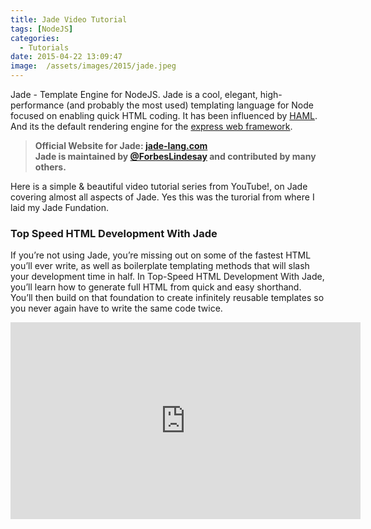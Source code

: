 ```yaml
---
title: Jade Video Tutorial
tags: [NodeJS]
categories:
  - Tutorials
date: 2015-04-22 13:09:47
image:  /assets/images/2015/jade.jpeg
---
```

<p>
    Jade - Template Engine for NodeJS. Jade is a cool, elegant, high-performance (and probably the most used) templating
    language for Node focused on enabling quick HTML coding. It has been influenced by <a href="http://haml-lang.com/" target="_blank">HAML</a>.
    And its the default rendering engine for the <a href="http://expressjs.com/" target="_blank">express web framework</a>.
</p>
<blockquote>
    <p><strong>
        Official Website for Jade: <a href="http://jade-lang.com/" target="_blank">jade-lang.com</a><br/>
        Jade is maintained by <a href="http://www.forbeslindesay.co.uk/" target="_blank">@ForbesLindesay</a> and contributed by many others.
    </strong></p>
</blockquote>
<p>Here is a simple & beautiful video tutorial series from YouTube!, on Jade covering almost all aspects of Jade. Yes this was the turorial from where I laid my Jade Fundation.</p>
<h3>Top Speed HTML Development With Jade</h3>
<p>If you’re not using Jade, you’re missing out on some of the fastest HTML you’ll ever write, as well as boilerplate templating methods that will slash your development time in half. In Top-Speed HTML Development With Jade, you’ll learn how to generate full HTML from quick and easy shorthand. You’ll then build on that foundation to create infinitely reusable templates so you never again have to write the same code twice.</p>
<div class="video-container">
<iframe width="560" height="315" src="https://www.youtube.com/embed/videoseries?list=PLTmBrIcSbwxmOkLieUiTHxT1uEjSg4XP0" frameborder="0" allowfullscreen></iframe>
</div>
